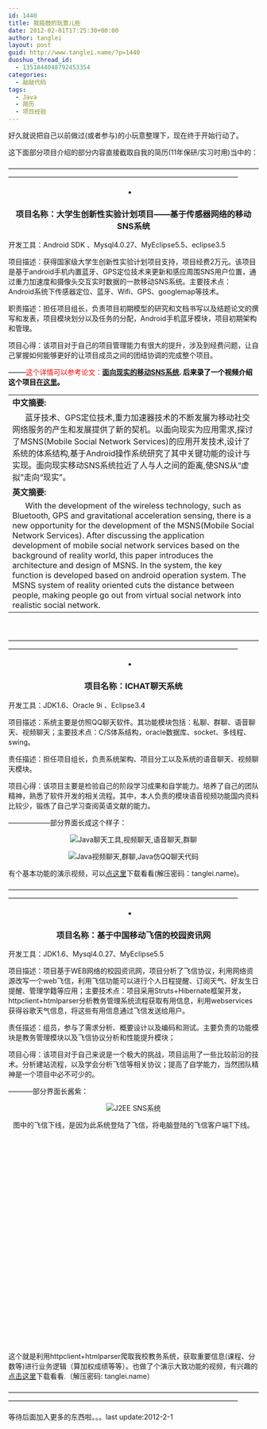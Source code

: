 ```yaml
---
id: 1440
title: 我捣鼓的玩意儿些
date: 2012-02-01T17:25:30+00:00
author: tanglei
layout: post
guid: http://www.tanglei.name/?p=1440
duoshuo_thread_id:
  - 1351844048792453354
categories:
  - 敲敲代码
tags:
  - Java
  - 简历
  - 项目经验
---
```

<p align="left">
  好久就说把自己以前做过(或者参与)的小玩意整理下，现在终于开始行动了。
</p>

<p align="left">
  这下面部分项目介绍的部分内容直接截取自我的简历(11年保研/实习时用)当中的：
</p>

<p align="left">
  &#8212;&#8212;&#8212;&#8212;&#8212;&#8212;&#8212;&#8212;&#8212;&#8212;&#8212;&#8212;&#8212;&#8212;&#8212;&#8212;&#8212;&#8212;&#8212;&#8212;&#8212;&#8212;&#8212;&#8212;&#8212;&#8212;&#8212;&#8212;&#8212;&#8212;&#8212;&#8212;&#8212;&#8212;&#8212;&#8212;&#8212;&#8212;&#8212;&#8212;&#8212;&#8212;&#8212;&#8212;&#8212;&#8212;&#8212;&#8212;&#8212;&#8212;&#8212;&#8212;&#8212;&#8212;&#8212;&#8212;&#8212;&#8212;&#8212;&#8212;&#8212;&#8212;&#8212;&#8212;&#8212;&#8212;&#8212;&#8212;&#8212;
</p>

<li style="text-align: center;">
  <h3>
    <strong>项目名称：</strong><strong>大学生创新性实验计划项目——基于传感器网络的移动</strong><strong>SNS</strong><strong>系统</strong>
  </h3>
</li>

开发工具：Android SDK 、Mysql4.0.27、MyEclipse5.5、eclipse3.5

项目描述：获得国家级大学生创新性实验计划项目支持，项目经费2万元。该项目是基于android手机内置蓝牙、GPS定位技术来更新和感应周围SNS用户位置，通过重力加速度和摄像头交互实时数据的一款移动SNS系统。主要技术点： Android系统下传感器定位、蓝牙、Wifi、GPS、googlemap等技术。

职责描述：担任项目组长，负责项目初期模型的研究和文档书写以及结题论文的撰写和发表，项目模块划分以及任务的分配，Android手机蓝牙模块，项目初期架构和管理。

项目心得：该项目对于自己的项目管理能力有很大的提升，涉及到经费问题，让自己掌握如何能够更好的让项目成员之间的团结协调的完成整个项目。

&#8212;&#8212;&#8211;<span style="color: #ff0000;">这个详情可以参考论文：<span style="color: #000000;"><strong><a href="http://www.c-s-a.org.cn/ch/reader/view_abstract.aspx?flag=1&file_no=20120102&journal_id=cas" target="_blank">面向现实的移动SNS系统</a>. 后来录了一个视频介绍这个项目<a href="http://v.youku.com/v_show/id_XMzAxMDc3MzY4.html">在这里</a>。</strong></span></span>

<table width="100%" border="0" cellspacing="4" cellpadding="4">
  <tr>
    <td width="100%">
      <strong>中文摘要:</strong>
    </td>
  </tr>
  
  <tr>
    <td width="100%">
            蓝牙技术、GPS定位技术,重力加速器技术的不断发展为移动社交网络服务的产生和发展提供了新的契机。以面向现实为应用需求,探讨了MSNS(Mobile Social Network Services)的应用开发技术,设计了系统的体系结构,基于Android操作系统研究了其中关键功能的设计与实现。面向现实移动SNS系统拉近了人与人之间的距离,使SNS从“虚拟”走向“现实”。
    </td>
  </tr>
  
  <tr>
    <td width="100%">
      <strong>英文摘要:</strong>
    </td>
  </tr>
  
  <tr>
    <td width="100%">
            With the development of the wireless technology, such as Bluetooth, GPS and gravitational acceleration sensing, there is a new opportunity for the development of the MSNS(Mobile Social Network Services). After discussing the application development of mobile social network services based on the background of reality world, this paper introduces the architecture and design of MSNS. In the system, the key function is developed based on android operation system. The MSNS system of reality oriented cuts the distance between people, making people go out from virtual social network into realistic social network.
    </td>
  </tr>
</table>

&nbsp;

&#8212;&#8212;&#8212;&#8212;&#8212;&#8212;&#8212;&#8212;&#8212;&#8212;&#8212;&#8212;&#8212;&#8212;&#8212;&#8212;&#8212;&#8212;&#8212;&#8212;&#8212;&#8212;&#8212;&#8212;&#8212;&#8212;&#8212;&#8212;&#8212;&#8212;&#8212;&#8212;&#8212;&#8212;&#8212;&#8212;&#8212;&#8212;&#8212;&#8212;&#8212;&#8212;&#8212;&#8212;&#8212;&#8212;&#8212;&#8212;&#8212;&#8212;&#8212;&#8212;&#8212;&#8212;&#8212;&#8212;&#8212;&#8212;&#8212;&#8212;&#8212;&#8212;&#8212;&#8212;&#8212;&#8212;&#8212;&#8212;&#8212;

<li style="text-align: center;">
  <h3>
    <strong>项目名称：</strong><strong>ICHAT</strong><strong>聊天系统</strong>
  </h3>
</li>

开发工具：JDK1.6、Oracle 9i 、Eclipse3.4

项目描述：系统主要是仿照QQ聊天软件。其功能模块包括：私聊、群聊、语音聊天、视频聊天；主要技术点：C/S体系结构，oracle数据库、socket、多线程、swing。

责任描述：担任项目组长，负责系统架构、项目分工以及系统的语音聊天、视频聊天模块。

项目心得：该项目主要是检验自己的阶段学习成果和自学能力。培养了自己的团队精神，熟悉了软件开发的相关流程。其中，本人负责的模块语音视频功能国内资料比较少，锻炼了自己学习查阅英语文献的能力。

<span style="text-align: center;">&#8212;&#8212;&#8212;&#8212;&#8212;&#8212;部分界面长成这个样子：</span>

<p style="text-align: center;">
  <img class="aligncenter" title="IChat聊天系统" src="http://i1123.photobucket.com/albums/l549/tl3shi/my-projects/ichat-0.jpg" alt="Java聊天工具,视频聊天,语音聊天,群聊"  data-pinit="registered" />
</p>

<p style="text-align: center;">
  <img class="aligncenter" title="IChat聊天系统" src="http://i1123.photobucket.com/albums/l549/tl3shi/my-projects/ichat-1.jpg" alt="Java视频聊天,群聊,Java仿QQ聊天代码"  data-pinit="registered" />
</p>

有个基本功能的演示视频，可以<a href="http://115.com/lb/5lba33adil7y# ichat聊天系统核心功能演示.rar  115网盘礼包码：5lba33adil7y" target="_blank">点这里</a>下载看看(解压密码：tanglei.name)。

&#8212;&#8212;&#8212;&#8212;&#8212;&#8212;&#8212;&#8212;&#8212;&#8212;&#8212;&#8212;&#8212;&#8212;&#8212;&#8212;&#8212;&#8212;&#8212;&#8212;&#8212;&#8212;&#8212;&#8212;&#8212;&#8212;&#8212;&#8212;&#8212;&#8212;&#8212;&#8212;&#8212;&#8212;&#8212;&#8212;&#8212;&#8212;&#8212;&#8212;&#8212;&#8212;&#8212;&#8212;&#8212;&#8212;&#8212;&#8212;&#8212;&#8212;&#8212;&#8212;&#8212;&#8212;&#8212;&#8212;&#8212;&#8212;&#8212;&#8212;&#8212;&#8212;&#8212;&#8212;&#8212;&#8212;&#8212;&#8212;&#8212;

<li style="text-align: center;">
  <h3>
    <strong>项目名称：</strong><strong>基于中国移动飞信的校园资讯网</strong>
  </h3>
</li>

开发工具：JDK1.6、Mysql4.0.27、MyEclipse5.5

项目描述：项目基于WEB网络的校园资讯网，项目分析了飞信协议，利用网络资源改写一个web飞信，利用飞信功能可以进行个人日程提醒、订阅天气、好友生日提醒、管理学籍等应用；主要技术点：项目采用Struts+Hibernate框架开发，httpclient+htmlparser分析教务管理系统流程获取有用信息，利用webservices获得谷歌天气信息，将这些有用信息通过飞信发送给用户。

责任描述：组员，参与了需求分析、概要设计以及编码和测试。主要负责的功能模块是教务管理模块以及飞信协议分析和性能提升模块；

项目心得：该项目对于自己来说是一个极大的挑战，项目运用了一些比较前沿的技术。分析建站流程，以及学会分析飞信等相关协议；提高了自学能力，当然团队精神是一个项目中必不可少的。

&#8212;&#8212;&#8212;&#8211;部分界面长酱紫：

<p style="text-align: center;">
  <img class="aligncenter" title="SNS" src="http://i1123.photobucket.com/albums/l549/tl3shi/my-projects/xiaomii.jpg" alt="J2EE SNS系统"  data-pinit="registered" />
</p>

<p style="text-align: center;">
  图中的飞信下线，是因为此系统登陆了飞信，将电脑登陆的飞信客户端T下线。
</p>

<p style="text-align: center;">
  <img class="alignleft" title="中南教务山寨版" src="http://i1123.photobucket.com/albums/l549/tl3shi/my-projects/xiaomii2.jpg" alt=""  data-pinit="registered" />
</p>

<img class="alignright" title="中南教务山寨版" src="http://i1123.photobucket.com/albums/l549/tl3shi/my-projects/csu-jwc.jpg" alt=""  data-pinit="registered" />

&nbsp;

&nbsp;

&nbsp;

&nbsp;

&nbsp;

&nbsp;

&nbsp;

&nbsp;

&nbsp;

&nbsp;

&nbsp;

&nbsp;

&nbsp;

这个就是利用httpclient+htmlparser爬取我校教务系统，获取重要信息(课程、分数等)进行业务逻辑（算加权成绩等等）。也做了个演示大致功能的视频，有兴趣的<a href="http://115.com/file/be86zews" target="_blank">点击这里</a>下载看看.（解压密码: tanglei.name）

&#8212;&#8212;&#8212;&#8212;&#8212;&#8212;&#8212;&#8212;&#8212;&#8212;&#8212;&#8212;&#8212;&#8212;&#8212;&#8212;&#8212;&#8212;&#8212;&#8212;&#8212;&#8212;&#8212;&#8212;&#8212;&#8212;&#8212;&#8212;&#8212;&#8212;&#8212;&#8212;&#8212;&#8212;&#8212;&#8212;&#8212;&#8212;&#8212;&#8212;&#8212;&#8212;&#8212;&#8212;&#8212;&#8212;&#8212;&#8212;&#8212;&#8212;&#8212;&#8212;&#8212;&#8212;&#8212;&#8212;&#8212;&#8212;&#8212;&#8212;&#8212;&#8212;&#8212;&#8212;&#8212;&#8212;&#8212;&#8212;&#8212;

等待后面加入更多的东西啦。。。last update:2012-2-1
